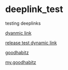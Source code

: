 # deeplink_test
testing deeplinks

[dyanmic link](https://goodhabitz.page.link/AY2a)

[release test dynamic link](https://goodhabitz.page.link/internalTest)

[goodhabitz](https://goodhabitz.com)

[my.goodhabitz](https://my.goodhabitz.com)
